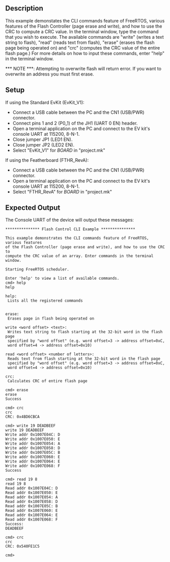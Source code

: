## Description

This example demonstates the CLI commands feature of FreeRTOS, various features of the Flash Controller (page erase and write), and how to use the CRC to compute a CRC value. In the terminal window, type the command that you wish to execute. The available commands are "write" (writes a text string to flash), "read" (reads text from flash), "erase" (erases the flash page being operated on) and "crc" (computes the CRC value of the entire flash page.) For more details on how to input these commands, enter "help" in the terminal window.

*** NOTE ***: Attempting to overwrite flash will return error. If you want to overwrite an address you must first erase.

## Setup

If using the Standard EvKit (EvKit_V1):
-   Connect a USB cable between the PC and the CN1 (USB/PWR) connector.
-   Connect pins 1 and 2 (P0_1) of the JH1 (UART 0 EN) header.
-   Open a terminal application on the PC and connect to the EV kit's console UART at 115200, 8-N-1.
-   Close jumper JP1 (LED1 EN).
-   Close jumper JP2 (LED2 EN).
-	Select "EvKit\_V1" for _BOARD_ in "project.mk"

If using the Featherboard (FTHR_RevA):
-   Connect a USB cable between the PC and the CN1 (USB/PWR) connector.
-	Open a terminal application on the PC and connect to the EV kit's console UART at 115200, 8-N-1.
-	Select "FTHR\_RevA" for _BOARD_ in "project.mk"

## Expected Output

The Console UART of the device will output these messages:

```
*************** Flash Control CLI Example ***************

This example demonstrates the CLI commands feature of FreeRTOS, various features
of the Flash Controller (page erase and write), and how to use the CRC to
compute the CRC value of an array. Enter commands in the terminal window.

Starting FreeRTOS scheduler.

Enter 'help' to view a list of available commands.
cmd> help
help

help:
 Lists all the registered commands


erase:
 Erases page in flash being operated on

write <word offset> <text>:
 Writes text string to flash starting at the 32-bit word in the flash page
 specified by "word offset" (e.g. word offset=3 -> address offset=0xC,
 word offset=4 -> address offset=0x10)

read <word offset> <number of letters>:
 Reads text from flash starting at the 32-bit word in the flash page
 specified by "word offset" (e.g. word offset=3 -> address offset=0xC,
 word offset=4 -> address offset=0x10)

crc:
 Calculates CRC of entire flash page

cmd> erase
erase
Success

cmd> crc
crc
CRC: 0x4BD6CBCA

cmd> write 19 DEADBEEF
write 19 DEADBEEF
Write addr 0x1007E04C: D
Write addr 0x1007E050: E
Write addr 0x1007E054: A
Write addr 0x1007E058: D
Write addr 0x1007E05C: B
Write addr 0x1007E060: E
Write addr 0x1007E064: E
Write addr 0x1007E068: F
Success

cmd> read 19 8
read 19 8
Read addr 0x1007E04C: D
Read addr 0x1007E050: E
Read addr 0x1007E054: A
Read addr 0x1007E058: D
Read addr 0x1007E05C: B
Read addr 0x1007E060: E
Read addr 0x1007E064: E
Read addr 0x1007E068: F
Success:
DEADBEEF

cmd> crc
crc
CRC: 0x540FE1C5

cmd>
```